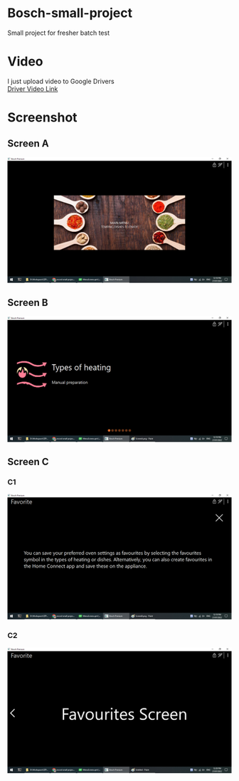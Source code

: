 # Bosch-small-project
Small project for fresher batch test
# Video
I just upload video to Google Drivers <br/>
[Driver Video Link](https://drive.google.com/file/d/1vtUZhklRD5bpolj-EatVoJunKPFU1Y0N/view)
# Screenshot
## Screen A
![A](assets/ScreenA.png)
## Screen B
![B](assets/ScreenB.png)
## Screen C
### C1
![C1](assets/ScreenC1.png)
### C2
![C2](assets/ScreenC2.png)
